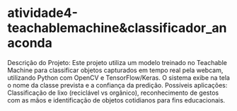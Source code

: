 # atividade4-teachablemachine&classificador_anaconda

Descrição do Projeto: Este projeto utiliza um modelo treinado no Teachable Machine para classificar objetos capturados em tempo real pela webcam, utilizando Python com OpenCV e TensorFlow/Keras. O sistema exibe na tela o nome da classe prevista e a confiança da predição. Possíveis aplicações: Classificação de lixo (reciclável vs orgânico), reconhecimento de gestos com as mãos e identificação de objetos cotidianos para fins educacionais.

